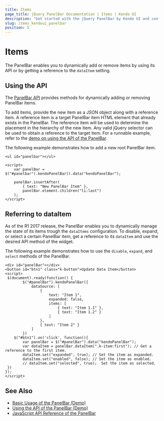 ```yaml
---
title: Items
page_title: jQuery PanelBar Documentation | Items | Kendo UI
description: "Get started with the jQuery PanelBar by Kendo UI and configure its items."
slug: items_kendoui_panelbar
position: 5
---
```


# Items

The PanelBar enables you to dynamically add or remove items by using its API or by getting a reference to the `dataItem` setting.

## Using the API

The [PanelBar API](/api/javascript/ui/panelbar) provides methods for dynamically adding or removing PanelBar items.

To add items, provide the new item as a JSON object along with a reference item. A reference item is a target PanelBar item HTML element that already exists in the PanelBar. The reference item will be used to determine the placement in the hierarchy of the new item. Any valid jQuery selector can be used to obtain a reference to the target item. For a runnable example, refer to the [demo on using the API of the PanelBar](http://demos.telerik.com/kendo-ui/panelbar/api).

The following example demonstrates how to add a new root PanelBar item.

    <ul id="panelbar"></ul>

    <script>
        var panelBar = $("#panelbar").kendoPanelBar().data("kendoPanelBar");

        panelBar.insertAfter(
            { text: "New PanelBar Item" },
            panelBar.element.children("li:last")
        );
    </script>

## Referring to dataItem

As of the R1 2017 release, the PanelBar enables you to dynamically manage the state of its items trough the `dataItems` configuration. To disable, expand, or select a certain PanelBar item, get a reference to its `dataItem` and use the desired API method of the widget.

The following example demonstrates how to use the `disable`, `expand`, and `select` methods of the PanelBar.

    <div id="panelBar"></div>
    <button id="btn1" class="k-button">Update Data Item</button>
    <script>
     $(document).ready(function() {
            $("#panelBar").kendoPanelBar({
                dataSource: [
                    {
                        text: "Item 1",
                        expanded: false,
                        items: [
                            { text: "Item 1.1" },
                            { text: "Item 1.2" }
                        ]
                    },
                    { text: "Item 2" }
                ]
            })
        $("#btn1").on('click', function(){
            var panelBar = $("#panelBar").data("kendoPanelBar");
            var dataItem = panelBar.dataItem(".k-item:first"); // Get a reference to the first item.
            dataItem.set("expanded", true); // Set the item as expanded.
            dataItem.set("enabled", false); // Set the item as enabled.
            // dataItem.set("selected", true);  Set the item as selected.
     })
    });
    </script>

## See Also

* [Basic Usage of the PanelBar (Demo)](https://demos.telerik.com/kendo-ui/panelbar/index)
* [Using the API of the PanelBar (Demo)](https://demos.telerik.com/kendo-ui/panelbar/api)
* [JavaScript API Reference of the PanelBar](/api/javascript/ui/panelbar)
